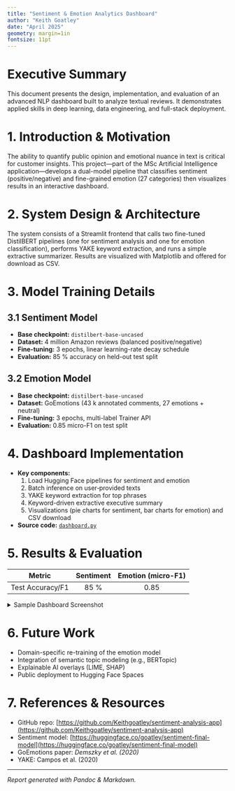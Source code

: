 ```yaml
---
title: "Sentiment & Emotion Analytics Dashboard"
author: "Keith Goatley"
date: "April 2025"
geometry: margin=1in
fontsize: 11pt
---
```


# Executive Summary  
This document presents the design, implementation, and evaluation of an advanced NLP dashboard built to analyze textual reviews. It demonstrates applied skills in deep learning, data engineering, and full-stack deployment.

# 1. Introduction & Motivation  
The ability to quantify public opinion and emotional nuance in text is critical for customer insights. This project—part of the MSc Artificial Intelligence application—develops a dual-model pipeline that classifies sentiment (positive/negative) and fine-grained emotion (27 categories) then visualizes results in an interactive dashboard.

# 2. System Design & Architecture  
The system consists of a Streamlit frontend that calls two fine-tuned DistilBERT pipelines (one for sentiment analysis and one for emotion classification), performs YAKE keyword extraction, and runs a simple extractive summarizer. Results are visualized with Matplotlib and offered for download as CSV.

# 3. Model Training Details  
## 3.1 Sentiment Model  
- **Base checkpoint:** `distilbert-base-uncased`  
- **Dataset:** 4 million Amazon reviews (balanced positive/negative)  
- **Fine-tuning:** 3 epochs, linear learning-rate decay schedule  
- **Evaluation:** 85 % accuracy on held-out test split  

## 3.2 Emotion Model  
- **Base checkpoint:** `distilbert-base-uncased`  
- **Dataset:** GoEmotions (43 k annotated comments, 27 emotions + neutral)  
- **Fine-tuning:** 3 epochs, multi-label Trainer API  
- **Evaluation:** 0.85 micro-F1 on test split  

# 4. Dashboard Implementation  
- **Key components:**  
  1. Load Hugging Face pipelines for sentiment and emotion  
  2. Batch inference on user‐provided texts  
  3. YAKE keyword extraction for top phrases  
  4. Keyword-driven extractive executive summary  
  5. Visualizations (pie charts for sentiment, bar charts for emotion) and CSV download  
- **Source code:** [`dashboard.py`](dashboard.py)

# 5. Results & Evaluation  
| Metric             | Sentiment | Emotion (micro-F1) |
|--------------------|:---------:|:-----------------:|
| Test Accuracy/F1   |   85 %    |       0.85        |

<details>
<summary>Sample Dashboard Screenshot</summary>
  
![Dashboard Screenshot](assets/dashboard_screenshot.png)
</details>

# 6. Future Work  
- Domain-specific re-training of the emotion model  
- Integration of semantic topic modeling (e.g., BERTopic)  
- Explainable AI overlays (LIME, SHAP)  
- Public deployment to Hugging Face Spaces  

# 7. References & Resources  
- GitHub repo: [https://github.com/Keithgoatley/sentiment-analysis-app](https://github.com/Keithgoatley/sentiment-analysis-app)  
- Sentiment model: [https://huggingface.co/goatley/sentiment-final-model](https://huggingface.co/goatley/sentiment-final-model)  
- GoEmotions paper: *Demszky et al. (2020)*  
- YAKE: Campos et al. (2020)  

---

*Report generated with Pandoc & Markdown.*  
